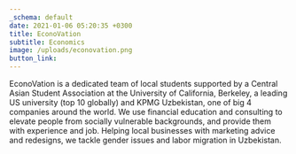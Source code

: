 ```yaml
---
_schema: default
date: 2021-01-06 05:20:35 +0300
title: EconoVation
subtitle: Economics
image: /uploads/econovation.png
button_link: 
---
```

EconoVation is a dedicated team of local students supported by a Central Asian Student Association at the University of California, Berkeley, a leading US university (top 10 globally) and KPMG Uzbekistan, one of big 4 companies around the world. We use financial education and consulting to elevate people from socially vulnerable backgrounds, and provide them with experience and job. Helping local businesses with marketing advice and redesigns, we tackle gender issues and labor migration in Uzbekistan.

&nbsp;